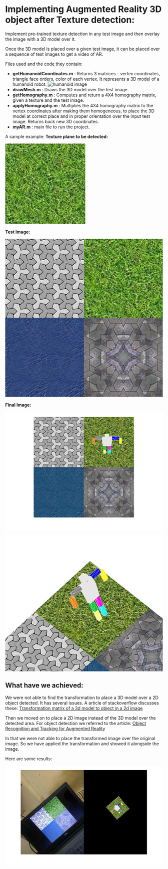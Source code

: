 Implementing Augmented Reality 3D object after Texture detection:
=================================================================



 Implement pre-trained texture detection in any test image and then
overlay the image with a 3D model over it. 

 Once the 3D model is placed over a given test image, it can be placed
over a sequence of test images to get a video of AR. 

 
 
 
 
 Files used and the code they contain:

-   **getHumanoidCoordinates.m​** : Returns 3 matrices - vertex
    coordinates, triangle face orders, color of each vertex. It
    represents a 3D model of a humanoid robot. ![humanoid
    image](humanoid.png)
-   **drawMesh.m​** : Draws the 3D model over the test image.
-   **getHomography.m**​ : Computes and return a 4X4 homography matrix,
    given a texture and the test image.
-   **applyHomography.m​** : Multiplies the 4X4 homography matrix to the
    vertex coordinates after making them homogeneous, to place the 3D
    model at correct place and in proper orientation over the input test
    image. Returns back new 3D coordinates.
-   **myAR.m** : main file to run the project.



 
 
 A sample example: 
 **Texture plane to be detected:** 
 
 ![](doc/ex1.png) 
 
 **Test Image:** 
 
 ![](doc/ex2.png) 
 
 **Final Image:** 
 
 ![](doc/ex3.png) 
 
 ![](doc/ex4.png) 
 

What have we achieved:
----------------------



 We were not able to find the transformation to place a 3D model over a
2D object detected. It has several issues. A article of stackoverflow
discusses these: [Transformation matrix of a 3d model to object in a 2d
image](https://stackoverflow.com/questions/42608708/how-to-get-the-transformation-matrix-of-a-3d-model-to-object-in-a-2d-image)


 Then we moved on to place a 2D image instead of the 3D model over the
detected area. For object detection we referred to the article: [Object
Recognition and Tracking for Augmented
Reality](https://in.mathworks.com/videos/object-recognition-and-tracking-for-augmented-reality-90546.html)


 In that we were not able to place the transformed image over the
original image. So we have applied the transformation and showed it
alongside the image. 

 Here are some results: 
 
 ![](doc/final_result.jpg)
